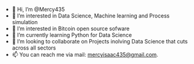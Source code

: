 - 👋 Hi, I’m @Mercy435
- 👀 I’m interested in Data Science, Machine learning and Process simulation
- 👀 I’m interested in Bitcoin open source sofware
- 🌱 I’m currently learning Python for Data Science
- 💞️ I’m looking to collaborate on Projects inolving Data Science that cuts across all sectors 
- 📫 You can reach me via mail: mercyisaac435@gmail.com.

<!---
Mercy435/Mercy435 is a ✨ special ✨ repository because its `README.md` (this file) appears on your GitHub profile.
You can click the Preview link to take a look at your changes.
--->
